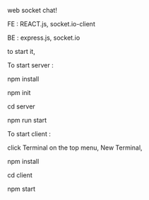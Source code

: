 web socket chat!

FE : REACT.js, socket.io-client

BE : express.js, socket.io

to start it,



To start server : 

npm install

npm init

cd server

npm run start

To start client : 

click Terminal on the top menu,
New Terminal,

npm install

cd client

npm start